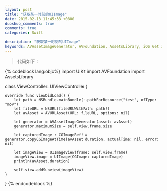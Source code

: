 ```yaml
---
layout: post
title: "获取某一时刻的UIImage"
date: 2015-02-13 11:45:33 +0800
duoshuo_comments: true
comments: true
categories: Swift

description: "获取某一时刻的UIImage"
keywords: AVAssetImageGenerator, AVFoundation, AssetsLibrary, iOS Get Image
---
```


>代码如下：
<!--more-->
{% codeblock lang:objc%}
import UIKit
import AVFoundation
import AssetsLibrary

class ViewController: UIViewController {
    
    override func viewDidLoad() {
        let path = NSBundle.mainBundle().pathForResource("test", ofType: "mov")
        let fileURL = NSURL(fileURLWithPath: path!)
        let avAsset = AVURLAsset(URL: fileURL, options: nil)
        
        let generator = AVAssetImageGenerator(asset: avAsset)
        generator.maximumSize = self.view.frame.size
        
        let capturedImage : CGImageRef! = generator.copyCGImageAtTime(avAsset.duration, actualTime: nil, error: nil)
        
        let imageView = UIImageView(frame: self.view.frame)
        imageView.image = UIImage(CGImage: capturedImage)
        println(avAsset.duration)
        
        self.view.addSubview(imageView)
    }
}
{% endcodeblock %}